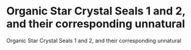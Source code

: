 # Organic Star Crystal Seals 1 and 2, and their corresponding unnatural

Organic Star Crystal Seals 1 and 2, and their corresponding unnatural